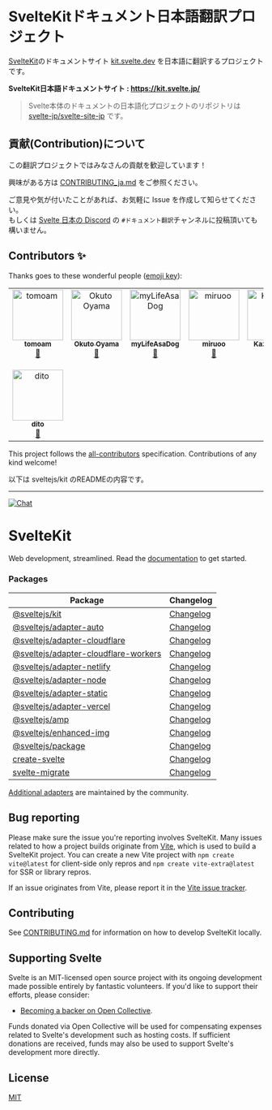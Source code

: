 # SvelteKitドキュメント日本語翻訳プロジェクト

[SvelteKit](https://github.com/sveltejs/kit)のドキュメントサイト [kit.svelte.dev](https://kit.svelte.dev/) を日本語に翻訳するプロジェクトです。

**SvelteKit日本語ドキュメントサイト : https://kit.svelte.jp/**

> Svelte本体のドキュメントの日本語化プロジェクトのリポジトリは [svelte-jp/svelte-site-jp](https://github.com/svelte-jp/svelte-site-jp) です。


## 貢献(Contribution)について

この翻訳プロジェクトではみなさんの貢献を歓迎しています！

興味がある方は [CONTRIBUTING_ja.md](https://github.com/svelte-jp/kit/blob/master/CONTRIBUTING_ja.md) をご参照ください。

ご意見や気が付いたことがあれば、お気軽に Issue を作成して知らせてください。  
もしくは [Svelte 日本の Discord](https://discord.com/invite/YTXq3ZtBbx) の `#ドキュメント翻訳`チャンネルに投稿頂いても構いません。


## Contributors ✨

Thanks goes to these wonderful people ([emoji key](https://allcontributors.org/docs/en/emoji-key)):

<!-- ALL-CONTRIBUTORS-LIST:START - Do not remove or modify this section -->
<!-- prettier-ignore-start -->
<!-- markdownlint-disable -->
<table>
  <tbody>
    <tr>
      <td align="center" valign="top" width="14.28%"><a href="https://github.com/tomoam"><img src="https://avatars.githubusercontent.com/u/29677552?v=4?s=100" width="100px;" alt="tomoam"/><br /><sub><b>tomoam</b></sub></a><br /><a href="https://github.com/svelte-jp/kit/commits?author=tomoam" title="Documentation">📖</a></td>
      <td align="center" valign="top" width="14.28%"><a href="https://yamanoku.net/"><img src="https://avatars.githubusercontent.com/u/1996642?v=4?s=100" width="100px;" alt="Okuto Oyama"/><br /><sub><b>Okuto Oyama</b></sub></a><br /><a href="https://github.com/svelte-jp/kit/commits?author=yamanoku" title="Documentation">📖</a></td>
      <td align="center" valign="top" width="14.28%"><a href="https://github.com/myLifeAsaDog"><img src="https://avatars.githubusercontent.com/u/18300178?v=4?s=100" width="100px;" alt="myLifeAsaDog"/><br /><sub><b>myLifeAsaDog</b></sub></a><br /><a href="https://github.com/svelte-jp/kit/commits?author=myLifeAsaDog" title="Documentation">📖</a></td>
      <td align="center" valign="top" width="14.28%"><a href="https://katanugramer.hatenablog.com/"><img src="https://avatars.githubusercontent.com/u/42486288?v=4?s=100" width="100px;" alt="miruoo"/><br /><sub><b>miruoo</b></sub></a><br /><a href="https://github.com/svelte-jp/kit/commits?author=miily8310s" title="Documentation">📖</a></td>
      <td align="center" valign="top" width="14.28%"><a href="https://qiita.com/oekazuma"><img src="https://avatars.githubusercontent.com/u/29580221?v=4?s=100" width="100px;" alt="Kazuma Oe"/><br /><sub><b>Kazuma Oe</b></sub></a><br /><a href="https://github.com/svelte-jp/kit/commits?author=oekazuma" title="Documentation">📖</a></td>
      <td align="center" valign="top" width="14.28%"><a href="https://github.com/dajiaji"><img src="https://avatars.githubusercontent.com/u/3192030?v=4?s=100" width="100px;" alt="Ajitomi Daisuke"/><br /><sub><b>Ajitomi Daisuke</b></sub></a><br /><a href="https://github.com/svelte-jp/kit/commits?author=dajiaji" title="Documentation">📖</a></td>
      <td align="center" valign="top" width="14.28%"><a href="https://github.com/kimdj2"><img src="https://avatars.githubusercontent.com/u/38813699?v=4?s=100" width="100px;" alt="bondee"/><br /><sub><b>bondee</b></sub></a><br /><a href="https://github.com/svelte-jp/kit/commits?author=kimdj2" title="Documentation">📖</a></td>
    </tr>
    <tr>
      <td align="center" valign="top" width="14.28%"><a href="https://github.com/dito"><img src="https://avatars.githubusercontent.com/u/4264269?v=4?s=100" width="100px;" alt="dito"/><br /><sub><b>dito</b></sub></a><br /><a href="https://github.com/svelte-jp/kit/commits?author=dito" title="Documentation">📖</a></td>
    </tr>
  </tbody>
</table>

<!-- markdownlint-restore -->
<!-- prettier-ignore-end -->

<!-- ALL-CONTRIBUTORS-LIST:END -->

This project follows the [all-contributors](https://github.com/all-contributors/all-contributors) specification. Contributions of any kind welcome!


以下は sveltejs/kit のREADMEの内容です。

---

[![Chat](https://img.shields.io/discord/457912077277855764?label=chat&logo=discord)](https://svelte.dev/chat)

# SvelteKit

Web development, streamlined. Read the [documentation](https://kit.svelte.dev/docs) to get started.

### Packages

| Package                                                                     | Changelog                                                     |
| --------------------------------------------------------------------------- | ------------------------------------------------------------- |
| [@sveltejs/kit](packages/kit)                                               | [Changelog](packages/kit/CHANGELOG.md)                        |
| [@sveltejs/adapter-auto](packages/adapter-auto)                             | [Changelog](packages/adapter-auto/CHANGELOG.md)               |
| [@sveltejs/adapter-cloudflare](packages/adapter-cloudflare)                 | [Changelog](packages/adapter-cloudflare/CHANGELOG.md)         |
| [@sveltejs/adapter-cloudflare-workers](packages/adapter-cloudflare-workers) | [Changelog](packages/adapter-cloudflare-workers/CHANGELOG.md) |
| [@sveltejs/adapter-netlify](packages/adapter-netlify)                       | [Changelog](packages/adapter-netlify/CHANGELOG.md)            |
| [@sveltejs/adapter-node](packages/adapter-node)                             | [Changelog](packages/adapter-node/CHANGELOG.md)               |
| [@sveltejs/adapter-static](packages/adapter-static)                         | [Changelog](packages/adapter-static/CHANGELOG.md)             |
| [@sveltejs/adapter-vercel](packages/adapter-vercel)                         | [Changelog](packages/adapter-vercel/CHANGELOG.md)             |
| [@sveltejs/amp](packages/amp)                                               | [Changelog](packages/amp/CHANGELOG.md)                        |
| [@sveltejs/enhanced-img](packages/enhanced-img)                             | [Changelog](packages/enhanced-img/CHANGELOG.md)               |
| [@sveltejs/package](packages/package)                                       | [Changelog](packages/package/CHANGELOG.md)                    |
| [create-svelte](packages/create-svelte)                                     | [Changelog](packages/create-svelte/CHANGELOG.md)              |
| [svelte-migrate](packages/migrate)                                          | [Changelog](packages/migrate/CHANGELOG.md)                    |

[Additional adapters](<(https://sveltesociety.dev/packages#svelte-kit-adapters)>) are maintained by the community.

## Bug reporting

Please make sure the issue you're reporting involves SvelteKit. Many issues related to how a project builds originate from [Vite](https://vitejs.dev/), which is used to build a SvelteKit project. You can create a new Vite project with `npm create vite@latest` for client-side only repros and `npm create vite-extra@latest` for SSR or library repros.

If an issue originates from Vite, please report it in the [Vite issue tracker](https://github.com/vitejs/vite/issues).

## Contributing

See [CONTRIBUTING.md](./CONTRIBUTING.md) for information on how to develop SvelteKit locally.

## Supporting Svelte

Svelte is an MIT-licensed open source project with its ongoing development made possible entirely by fantastic volunteers. If you'd like to support their efforts, please consider:

- [Becoming a backer on Open Collective](https://opencollective.com/svelte).

Funds donated via Open Collective will be used for compensating expenses related to Svelte's development such as hosting costs. If sufficient donations are received, funds may also be used to support Svelte's development more directly.

## License

[MIT](https://github.com/sveltejs/kit/blob/main/LICENSE)
